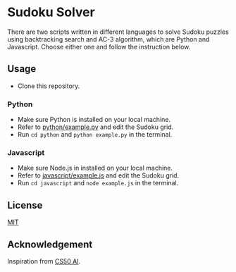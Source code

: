 # Sudoku Solver

There are two scripts written in different languages to solve Sudoku puzzles using backtracking search and AC-3 algorithm, which are Python and Javascript. Choose either one and follow the instruction below.

## Usage
- Clone this repository.

### Python
- Make sure Python is installed on your local machine.
- Refer to [python/example.py](example.py) and edit the Sudoku grid.
- Run ``` cd python ``` and ``` python example.py ``` in the terminal.

### Javascript
- Make sure Node.js in installed on your local machine.
- Refer to [javascript/example.js](example.js) and edit the Sudoku grid.
- Run ``` cd javascript ``` and ``` node example.js ``` in the terminal.

## License
[MIT](LICENSE)

## Acknowledgement
Inspiration from [CS50 AI](https://cs50.harvard.edu/ai/2020/notes/3/#backtracking-search).
